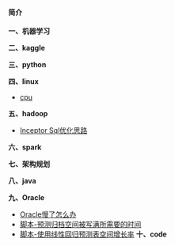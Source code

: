 #### 简介

**一、机器学习**

**二、kaggle**

**三、python**

**四、linux**
- [cpu](https://github.com/aidway/Blog/issues/1)

**五、hadoop**
- [Inceptor Sql优化思路](https://github.com/aidway/Blog/issues/3)

**六、spark**

**七、架构规划**

**八、java**

**九、Oracle**
- [Oracle慢了怎么办](https://github.com/aidway/Blog/issues/2)
- [脚本-预测归档空间被写满所需要的时间](https://github.com/aidway/Blog/issues/4)
- [脚本-使用线性回归预测表空间增长率](https://github.com/aidway/Blog/issues/5)
**十、code**


